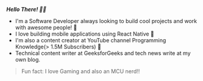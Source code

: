 ***Hello There! ✌🏻***

- I'm a Software Developer always looking to build cool projects and work with awesome people! 🧪
- I love building mobile applications using React Native 📱
- I'm also a content creator at YouTube channel Programming Knowledge(> 1.5M Subscribers) 🎥
- Technical content writer at GeeksforGeeks and tech news write at my own blog.

>Fun fact: I love Gaming and also an MCU nerd!!

<!---
BrijenMakwana/BrijenMakwana is a ✨ special ✨ repository because its `README.md` (this file) appears on your GitHub profile.
You can click the Preview link to take a look at your changes.
--->
